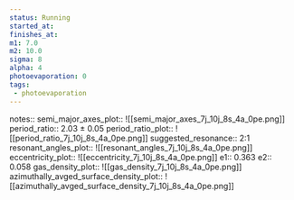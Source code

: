 ```yaml
---
status: Running
started_at:
finishes_at:
m1: 7.0
m2: 10.0
sigma: 8
alpha: 4
photoevaporation: 0
tags:
 - photoevaporation
---
```


notes::
semi_major_axes_plot:: ![[semi_major_axes_7j_10j_8s_4a_0pe.png]]
period_ratio:: 2.03 ± 0.05
period_ratio_plot:: ![[period_ratio_7j_10j_8s_4a_0pe.png]]
suggested_resonance:: 2:1
resonant_angles_plot:: ![[resonant_angles_7j_10j_8s_4a_0pe.png]]
eccentricity_plot:: ![[eccentricity_7j_10j_8s_4a_0pe.png]]
e1:: 0.363
e2:: 0.058
gas_density_plot:: ![[gas_density_7j_10j_8s_4a_0pe.png]]
azimuthally_avged_surface_density_plot:: ![[azimuthally_avged_surface_density_7j_10j_8s_4a_0pe.png]]
